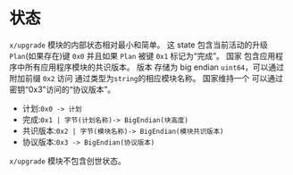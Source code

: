 # 状态

`x/upgrade` 模块的内部状态相对最小和简单。 这
state 包含当前活动的升级`Plan`(如果存在)键
`0x0` 并且如果 `Plan` 被键 `0x1` 标记为“完成”。 国家
包含应用程序中所有应用程序模块的共识版本。 版本
存储为 big endian `uint64`，可以通过附加前缀 `0x2` 访问
通过类型为`string`的相应模块名称。 国家维持一个
可以通过密钥“0x3”访问的“协议版本”。

- 计划:`0x0 -> 计划`
- 完成:`0x1 | 字节(计划名称)-> BigEndian(块高度)`
- 共识版本:`0x2 | 字节(模块名称)-> BigEndian(模块共识版本)`
- 协议版本:`0x3 -> BigEndian(协议版本)`

`x/upgrade` 模块不包含创世状态。 